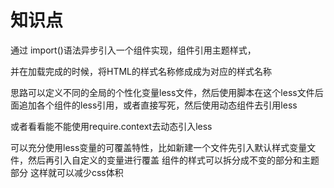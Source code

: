 # 知识点


通过 import()语法异步引入一个组件实现，组件引用主题样式，

并在加载完成的时候，将HTML的样式名称修成成为对应的样式名称

思路可以定义不同的全局的个性化变量less文件，然后使用脚本在这个less文件后面追加各个组件的less引用，或者直接写死，然后使用动态组件去引用less

或者看看能不能使用require.context去动态引入less

可以充分使用less变量的可覆盖特性，比如新建一个文件先引入默认样式变量文件，然后再引入自定义的变量进行覆盖
组件的样式可以拆分成不变的部分和主题部分 这样就可以减少css体积